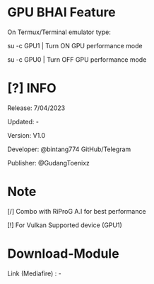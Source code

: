 

# GPU BHAI Feature

On Termux/Terminal emulator type:


   su -c GPU1 | Turn ON GPU performance mode
  
  
  
   su -c GPU0 | Turn OFF GPU performance mode
  




 
# [?] INFO

  Release: 7/04/2023
  
  Updated: -
  
  Version: V1.0
  
  Developer: @bintang774 GitHub/Telegram
  
  Publisher: @GudangToenixz 
  
  # Note
  
  [/] Combo with RiProG A.I for best performance 
  
  [!] For Vulkan Supported device (GPU1) 

  
  # Download-Module
  
  Link (Mediafire) : -

